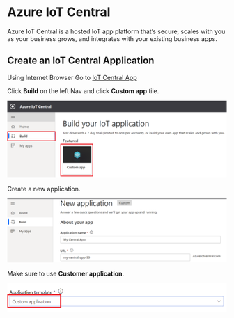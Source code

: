 # Azure IoT Central

Azure IoT Central is a hosted IoT app platform that’s secure, scales with you as your business grows, and integrates with your existing business apps.

## Create an IoT Central Application

Using Internet Browser Go to [IoT Central App](https://apps.azureiotcentral.com)

Click **Build** on the left Nav and click **Custom app** tile. 

![Build Custom App](images/buildcustom.png)

Create a new application. 

![Preview application](images/apptemplate.png)

Make sure to use **Customer application**. 

![Preview application](images/custom_application.png)